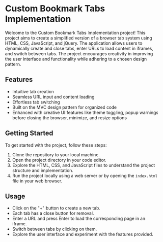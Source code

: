 # Custom Bookmark Tabs Implementation

Welcome to the Custom Bookmark Tabs Implementation project! This project aims to create a simplified version of a browser tab system using HTML, CSS, JavaScript, and jQuery. The application allows users to dynamically create and close tabs, enter URLs to load content in iframes, and switch between tabs. The project encourages creativity in improving the user interface and functionality while adhering to a chosen design pattern.

## Features

- Intuitive tab creation
- Seamless URL input and content loading
- Effortless tab switching
- Built on the MVC design pattern for organized code
- Enhanced with creative UI features like theme toggling, popup warnings before closing the browser, minimize, and resize options

## Getting Started

To get started with the project, follow these steps:

1. Clone the repository to your local machine.
2. Open the project directory in your code editor.
3. Explore the HTML, CSS, and JavaScript files to understand the project structure and implementation.
4. Run the project locally using a web server or by opening the `index.html` file in your web browser.

## Usage

- Click on the "+" button to create a new tab.
- Each tab has a close button for removal.
- Enter a URL and press Enter to load the corresponding page in an iframe.
- Switch between tabs by clicking on them.
- Explore the user interface and experiment with the features provided.


